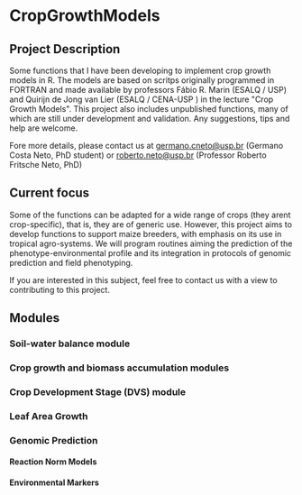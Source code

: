 # CropGrowthModels

## Project Description
Some functions that I have been developing to implement crop growth models in R. The models are based on scritps originally programmed in FORTRAN and made available by professors Fábio R. Marin (ESALQ / USP) and Quirijn de Jong van Lier (ESALQ / CENA-USP ) in the lecture "Crop Growth Models". This project also includes unpublished functions, many of which are still under development and validation. Any suggestions, tips and help are welcome.

Fore more details, please contact us at <germano.cneto@usp.br> (Germano Costa Neto, PhD student) or <roberto.neto@usp.br> (Professor Roberto Fritsche Neto, PhD)

## Current focus

Some of the functions can be adapted for a wide range of crops (they arent crop-specific), that is, they are of generic use. However, this project aims to develop functions to support maize breeders, with emphasis on its use in tropical agro-systems. We will program routines aiming the prediction of the phenotype-environmental profile and its integration in protocols of genomic prediction and field phenotyping.

If you are interested in this subject, feel free to contact us with a view to contributing to this project.

## Modules

### Soil-water balance module

### Crop growth and biomass accumulation modules

### Crop Development Stage (DVS) module

### Leaf Area Growth 


### Genomic Prediction

#### Reaction Norm Models

#### Environmental Markers
